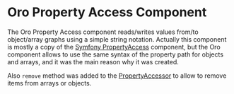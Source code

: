 Oro Property Access Component
=============================

The Oro Property Access component reads/writes values from/to object/array graphs using a simple string notation.
Actually this component is mostly a copy of the [Symfony PropertyAccess](http://symfony.com/doc/current/components/property_access/index.html) component, but the Oro component allows to use the same syntax of the property path for objects and arrays, and it was the main reason why it was created.

Also `remove` method was added to the [PropertyAccessor](./PropertyAccessor.php) to allow to remove items from arrays or objects.
